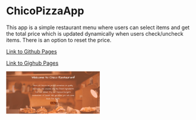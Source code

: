 # ChicoPizzaApp
This app is a simple restaurant menu where users can select items and get the total price which is updated dynamically when users check/uncheck items. There is an option to reset the price.

[Link to Github Pages](https://jo1910.github.io/ChicoPizzaApp/)

<a href="https://jo1910.github.io/ChicoPizzaApp/" target="_blank">Link to Gighub Pages</a>

<img src="https://github.com/Jo1910/ChicoPizzaApp/blob/master/AnimationChicoBurgerLast.gif" width=50%/ height=auto alt="Chico Burger App Gif">
